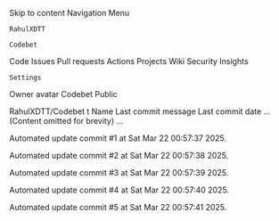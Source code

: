 Skip to content
Navigation Menu

    RahulXDTT

    Codebet

Code
Issues
Pull requests
Actions
Projects
Wiki
Security
Insights

    Settings

Owner avatar
Codebet
Public

RahulXDTT/Codebet
t
Name	Last commit message
	Last commit date
... (Content omitted for brevity) ...


Automated update commit #1 at Sat Mar 22 00:57:37 2025.

Automated update commit #2 at Sat Mar 22 00:57:38 2025.

Automated update commit #3 at Sat Mar 22 00:57:39 2025.

Automated update commit #4 at Sat Mar 22 00:57:40 2025.

Automated update commit #5 at Sat Mar 22 00:57:41 2025.